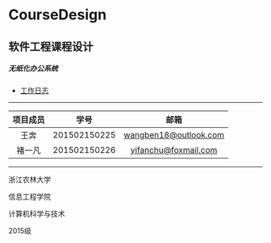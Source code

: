 # CourseDesign
## 软件工程课程设计
##### 无纸化办公系统

* [工作日志](/docs/worklog.txt)  



---

| 项目成员 |     学号     |            邮箱          |
| :------: | :----------: | :---------------------: |
|   王奔   | 201502150225 | <wangben18@outlook.com> |
|  褚一凡  | 201502150226 | <yifanchu@foxmail.com>  |

---




浙江农林大学

信息工程学院

计算机科学与技术

2015级
